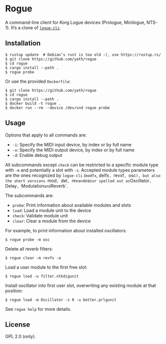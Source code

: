 # Rogue

A command-line client for Korg Logue devices (Prologue, Minilogue, NTS-1). It’s
a clone of
[`logue-cli`](https://github.com/korginc/logue-sdk/blob/master/tools/logue-cli/get_logue_cli_linux.sh).

## Installation

```
$ rustup update  # Debian’s rust is too old :(, use https://rustup.rs/
$ git clone https://github.com/yath/rogue
$ cd rogue
$ cargo install --path .
$ rogue probe
```

Or use the provided `Dockerfile`:

```
$ git clone https://github.com/yath/rogue
$ cd rogue
$ cargo install --path .
$ docker build -t rogue .
$ docker run --rm --device /dev/snd rogue probe
```

## Usage

Options that apply to all commands are:

* `-i`: Specify the MIDI input device, by index or by full name
* `-o`: Specify the MIDI output device, by index or by full name
* `-d`: Enable debug output

All subcommands except `check` can be restricted to a specific module type with
`-m` and potentially a slot with `-s`. Accepted module types parameters are the
ones recognized by `logue-cli` (`modfx`, delfx`, `revxf`, `osc`), but also the
short versions `mod`, `del`, `rev` and `osc` or spelled out as `Oscillator`,
`Delay`, `Modulation` and `Reverb`.

The subcommands are:

* `probe`: Print information about available modules and slots
* `load`: Load a module unit to the device
* `check`: Validate module unit
* `clear`: Clear a module from the device

For example, to print information about installed oscillators:
```
$ rogue probe -m osc
```

Delete all reverb filters:
```
$ rogue clear -m revfx -a
```

Load a user module to the first free slot:
```
$ rogue load -u filter.ntkdigunit
```

Install oscillator into first user slot, overwriting any existing module at
that position:
```
$ rogue load -m Oscillator -s 0 -u better.prlgunit
```

See `rogue help` for more details.

## License

GPL 2.0 (only).
